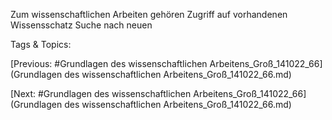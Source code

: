 Zum 
wissenschaftlichen 
Arbeiten gehören Zugriff auf 
vorhandenen 
Wissensschatz Suche nach neuen 

   Tags & Topics:
   

[Previous: #Grundlagen des wissenschaftlichen Arbeitens_Groß_141022_66](Grundlagen des wissenschaftlichen Arbeitens_Groß_141022_66.md)

[Next: #Grundlagen des wissenschaftlichen Arbeitens_Groß_141022_66](Grundlagen des wissenschaftlichen Arbeitens_Groß_141022_66.md)